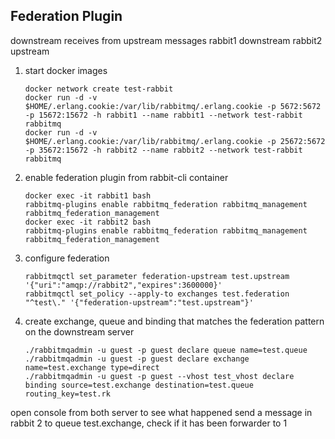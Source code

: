 ## Federation Plugin


downstream receives from upstream messages
rabbit1 downstream
rabbit2 upstream

1. start docker images
   ```
   docker network create test-rabbit
   docker run -d -v $HOME/.erlang.cookie:/var/lib/rabbitmq/.erlang.cookie -p 5672:5672 -p 15672:15672 -h rabbit1 --name rabbit1 --network test-rabbit rabbitmq
   docker run -d -v $HOME/.erlang.cookie:/var/lib/rabbitmq/.erlang.cookie -p 25672:5672 -p 35672:15672 -h rabbit2 --name rabbit2 --network test-rabbit rabbitmq
   ```
2. enable federation plugin from rabbit-cli container
   ```
   docker exec -it rabbit1 bash
   rabbitmq-plugins enable rabbitmq_federation rabbitmq_management rabbitmq_federation_management
   docker exec -it rabbit2 bash
   rabbitmq-plugins enable rabbitmq_federation rabbitmq_management rabbitmq_federation_management
   ```
3. configure federation 
   ```
   rabbitmqctl set_parameter federation-upstream test.upstream '{"uri":"amqp://rabbit2","expires":3600000}'
   rabbitmqctl set_policy --apply-to exchanges test.federation "^test\." '{"federation-upstream":"test.upstream"}'
   ```
4. create exchange, queue and binding that matches the federation pattern on the downstream server
   ```
   ./rabbitmqadmin -u guest -p guest declare queue name=test.queue
   ./rabbitmqadmin -u guest -p guest declare exchange name=test.exchange type=direct
   ./rabbitmqadmin -u guest -p guest --vhost test_vhost declare binding source=test.exchange destination=test.queue routing_key=test.rk
   ```
open console from both server to see what happened
send a message in rabbit 2 to queue test.exchange, check if it has been forwarder to 1

    